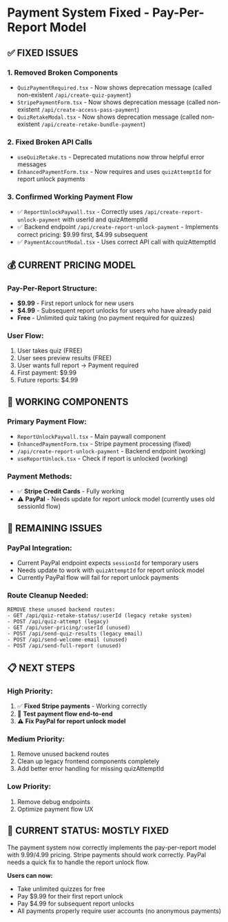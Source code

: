 # Payment System Fixed - Pay-Per-Report Model

## ✅ FIXED ISSUES

### 1. **Removed Broken Components**

- `QuizPaymentRequired.tsx` - Now shows deprecation message (called non-existent `/api/create-quiz-payment`)
- `StripePaymentForm.tsx` - Now shows deprecation message (called non-existent `/api/create-access-pass-payment`)
- `QuizRetakeModal.tsx` - Now shows deprecation message (called non-existent `/api/create-retake-bundle-payment`)

### 2. **Fixed Broken API Calls**

- `useQuizRetake.ts` - Deprecated mutations now throw helpful error messages
- `EnhancedPaymentForm.tsx` - Now requires and uses `quizAttemptId` for report unlock payments

### 3. **Confirmed Working Payment Flow**

- ✅ `ReportUnlockPaywall.tsx` - Correctly uses `/api/create-report-unlock-payment` with userId and quizAttemptId
- ✅ Backend endpoint `/api/create-report-unlock-payment` - Implements correct pricing: $9.99 first, $4.99 subsequent
- ✅ `PaymentAccountModal.tsx` - Uses correct API call with quizAttemptId

## 💰 CURRENT PRICING MODEL

### **Pay-Per-Report Structure:**

- **$9.99** - First report unlock for new users
- **$4.99** - Subsequent report unlocks for users who have already paid
- **Free** - Unlimited quiz taking (no payment required for quizzes)

### **User Flow:**

1. User takes quiz (FREE)
2. User sees preview results (FREE)
3. User wants full report → Payment required
4. First payment: $9.99
5. Future reports: $4.99

## 🔧 WORKING COMPONENTS

### **Primary Payment Flow:**

- `ReportUnlockPaywall.tsx` - Main paywall component
- `EnhancedPaymentForm.tsx` - Stripe payment processing (fixed)
- `/api/create-report-unlock-payment` - Backend endpoint (working)
- `useReportUnlock.tsx` - Check if report is unlocked (working)

### **Payment Methods:**

- ✅ **Stripe Credit Cards** - Fully working
- ⚠️ **PayPal** - Needs update for report unlock model (currently uses old sessionId flow)

## 🚨 REMAINING ISSUES

### **PayPal Integration:**

- Current PayPal endpoint expects `sessionId` for temporary users
- Needs update to work with `quizAttemptId` for report unlock model
- Currently PayPal flow will fail for report unlock payments

### **Route Cleanup Needed:**

```
REMOVE these unused backend routes:
- GET /api/quiz-retake-status/:userId (legacy retake system)
- POST /api/quiz-attempt (legacy)
- GET /api/user-pricing/:userId (unused)
- POST /api/send-quiz-results (legacy email)
- POST /api/send-welcome-email (unused)
- POST /api/send-full-report (unused)
```

## 📋 NEXT STEPS

### **High Priority:**

1. ✅ **Fixed Stripe payments** - Working correctly
2. 🔄 **Test payment flow end-to-end**
3. ⚠️ **Fix PayPal for report unlock model**

### **Medium Priority:**

1. Remove unused backend routes
2. Clean up legacy frontend components completely
3. Add better error handling for missing quizAttemptId

### **Low Priority:**

1. Remove debug endpoints
2. Optimize payment flow UX

## 🎯 CURRENT STATUS: MOSTLY FIXED

The payment system now correctly implements the pay-per-report model with $9.99/$4.99 pricing. Stripe payments should work correctly. PayPal needs a quick fix to handle the report unlock flow.

**Users can now:**

- Take unlimited quizzes for free
- Pay $9.99 for their first report unlock
- Pay $4.99 for subsequent report unlocks
- All payments properly require user accounts (no anonymous payments)
